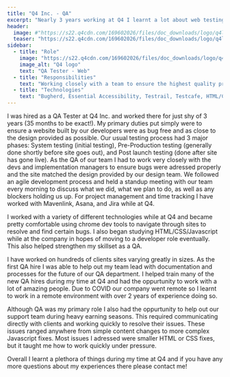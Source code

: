```yaml
---
title: "Q4 Inc. - QA"
excerpt: "Nearly 3 years working at Q4 I learnt a lot about web testing, web dev,  and agile development."
header:
  image: #"https://s22.q4cdn.com/169602026/files/doc_downloads/logo/q4logo-acknowledgement.png"
  teaser: "https://s22.q4cdn.com/169602026/files/doc_downloads/logo/q4logo-acknowledgement.png"
sidebar:
  - title: "Role"
    image: "https://s22.q4cdn.com/169602026/files/doc_downloads/logo/q4logo-acknowledgement.png"
    image_alt: "Q4 logo"
    text: "QA Tester - Web"
  - title: "Responsibilities"
    text: "Working closely with a team to ensure the highest quality product reaches the client."
  - title: "Technologies"
    text: "Bugherd, Essential Accessibility, Testrail, Testcafe, HTML/CSS/Javascript, Slack, Zoom, Asana, Jira, Browserstack, Salesforce, Mavenlink, Confluence, Google suite, VS Code"
---
```


I was hired as a QA Tester at Q4 Inc. and worked there for just shy of 3 years (35 months to be exact!). My primary duties put simply were to ensure a website built by our developers were as bug free and as close to the design provided as possible. Our usual testing process had 3 major phases: System testing (initial testing), Pre-Production testing (generally done shortly before site goes out), and Post launch testing (done after site has gone live). As the QA of our team I had to work very closely with the devs and implementation managers to ensure bugs were adressed properly and the site matched the design provided by our design team. We followed an agile development process and held a standup meeting with our team every morning to discuss what we did, what we plan to do, as well as any blockers holding us up. For project management and time tracking I have worked with Mavenlink, Asana, and Jira while at Q4.

I worked with a variety of different technologies while at Q4 and became pretty comfortable using chrome dev tools to navigate through sites to resolve and find certain bugs. I also began studying HTML/CSS/Javascript while at the company in hopes of moving to a developer role eventually. This also helped strengthen my skillset as a QA.

I have worked on hundreds of clients sites varying greatly in sizes. As the first QA hire I was able to help out my team lead with documentation and processes for the future of our QA department. I helped train many of the new QA hires during my time at Q4 and had the oppurtunity to work with a lot of amazing people. Due to COVID our company went remote so I learnt to work in a remote environment with over 2 years of experience doing so.

Although QA was my primary role I also had the oppurtunity to help out our support team during heavy earning seasons. This required communicating directly with clients and working quickly to resolve their issues. These issues ranged anywhere from simple content changes to more complex Javascript fixes. Most issues I adressed were smaller HTML or CSS fixes, but it taught me how to work quickly under pressure. 

Overall I learnt a plethora of things during my time at Q4 and if you have any more questions about my experiences there please contact me!